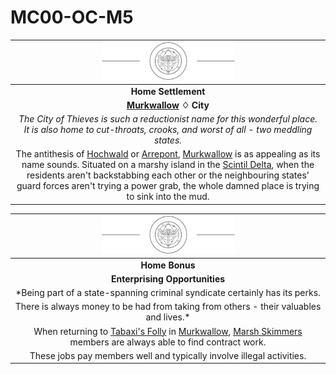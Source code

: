 # MC00-OC-M5

| <img src="../images/card-icons/marsh-skimmers.png" height="60" /> |
|:---:|
| **Home Settlement** |
| **[Murkwallow](../places/cities/murkwallow.md) ♢ City** |
| *The City of Thieves is such a reductionist name for this wonderful place. It is also home to cut-throats, crooks, and worst of all - two meddling states.* |
| The antithesis of [Hochwald](../places/cities/hochwald.md) or [Arrepont](../places/cities/arrepont.md), [Murkwallow](../places/cities/murkwallow.md) is as appealing as its name sounds. Situated on a marshy island in the [Scintil Delta](../places/rivers-lakes/scintil-delta.md), when the residents aren't backstabbing each other or the neighbouring states' guard forces aren't trying a power grab, the whole damned place is trying to sink into the mud. |

| <img src="../images/card-icons/marsh-skimmers.png" height="60" /> |
|:---:|
| **Home Bonus** |
| **Enterprising Opportunities** |
| *Being part of a state-spanning criminal syndicate certainly has its perks.
There is always money to be had from taking from others - their valuables and lives.* |
| When returning to [Tabaxi's Folly](../places/buildings/tabaxis-folly.md) in [Murkwallow](../places/cities/murkwallow.md), [Marsh Skimmers](../organisations/criminals/marsh-skimmers.md) members are always able to find contract work. |
| These jobs pay members well and typically involve illegal activities. |
